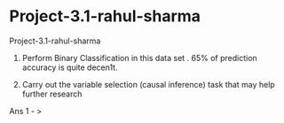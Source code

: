 # Project-3.1-rahul-sharma
Project-3.1-rahul-sharma

1. Perform Binary Classification in this data set . 65% of prediction accuracy is quite decen1t.

2. Carry out the variable selection (causal inference) task that may help further research


Ans 1 - >
